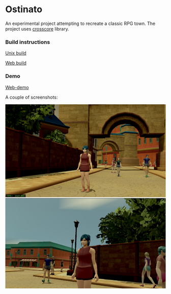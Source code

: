 # Ostinato
An experimental project attempting to recreate a classic RPG town.
The project uses [crosscore](https://github.com/schaban/crosscore_dev) library.

### Build instructions

[Unix build](https://github.com/glebnovodran/ostinato/blob/main/doc/build_unix.md)

[Web build](https://github.com/glebnovodran/ostinato/blob/main/doc/build_web.md)

### Demo

[Web-demo](https://glebnovodran.github.io/demo/ostinato.html?low&vl)

A couple of screenshots:

![screen1](https://github.com/glebnovodran/glebnovodran.github.io/raw/main/demo/images/Ostinato_scr01.png)
![screen0](https://github.com/glebnovodran/glebnovodran.github.io/raw/main/demo/images/Ostinato_scr00.png)
